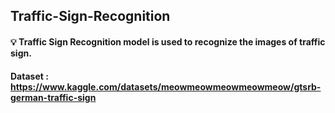 ## Traffic-Sign-Recognition
#### 💡 Traffic Sign Recognition model is used to recognize the images of traffic sign.
#### Dataset : https://www.kaggle.com/datasets/meowmeowmeowmeowmeow/gtsrb-german-traffic-sign
